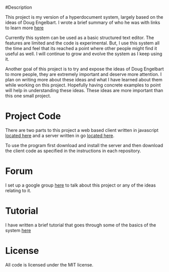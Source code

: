 #Description

This project is my version of a hyperdocument system, largely based on the ideas of Doug Engelbart. I wrote a brief summary of who he was with links to learn more [here](https://github.com/smarks159/hyperdocument-system-wiki/wiki/DougEngelbartIntro)

Currently this system can be used as a basic structured text editor. The features are limited and the code is experimental. But, I use this system all the time and feel that its reached a point where other people might find it useful as well. I will continue to grow and evolve the system as I keep using it. 

Another goal of this project is to try and expose the ideas of Doug Engelbart to more people, they are extremely important and deserve more attention. I plan on writing more about these ideas and what I have learned about them while working on this project. Hopefully having concrete examples to point will help in understanding these ideas. These ideas are more important than this one small project.
 

# Project Code
There are two parts to this project a web based client written in javascript [located here](https://github.com/smarks159/hyperdocument-system-js-client) and a server written in go [located here](https://github.com/smarks159/hyperdocument-system-go-server). 

To use the program first download and install the server and then download the client code as specified in the instructions in each repository.

# Forum
I set up a google group [here](https://groups.google.com/forum/#!forum/hyperdocumentsystem) to talk about this project or any of the ideas relating to it.

# Tutorial
I have written a brief tutorial that goes through some of the basics of the system [here](https://github.com/smarks159/hyperdocument-system-wiki/wiki/tutorial)

# License
All code is licensed under the MIT license.
